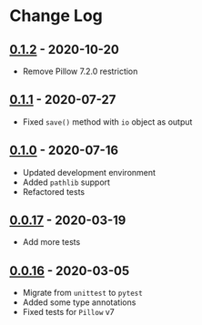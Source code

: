 # Change Log

## [0.1.2](https://github.com/dldevinc/variations/tree/v0.1.2) - 2020-10-20
* Remove Pillow 7.2.0 restriction

## [0.1.1](https://github.com/dldevinc/variations/tree/v0.1.1) - 2020-07-27
* Fixed `save()` method with `io` object as output

## [0.1.0](https://github.com/dldevinc/variations/tree/v0.1.0) - 2020-07-16
* Updated development environment
* Added `pathlib` support
* Refactored tests

## [0.0.17](https://github.com/dldevinc/variations/tree/v0.0.17) - 2020-03-19
* Add more tests

## [0.0.16](https://github.com/dldevinc/variations/tree/v0.0.16) - 2020-03-05
* Migrate from ``unittest`` to ``pytest``
* Added some type annotations
* Fixed tests for ``Pillow`` v7
